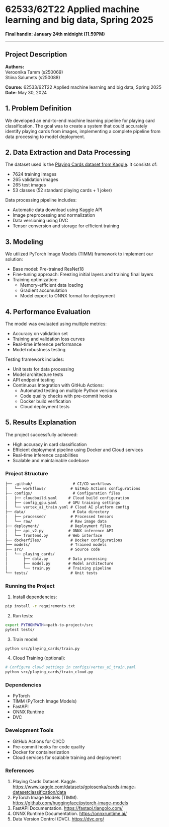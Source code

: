 # 62533/62T22 Applied machine learning and big data, Spring 2025
**Final handin: January 24th midnight (11.59PM)**
___
## Project Description

**Authors:**  
Veroonika Tamm (s250069)  
Stiina Salumets (s250088)

**Course:** 62533/62T22 Applied machine learning and big data, Spring 2025  
**Date:** May 30, 2024

## 1. Problem Definition
We developed an end-to-end machine learning pipeline for playing card classification. The goal was to create a system that could accurately identify playing cards from images, implementing a complete pipeline from data processing to model deployment.

## 2. Data Extraction and Data Processing
The dataset used is the [Playing Cards dataset from Kaggle](https://www.kaggle.com/datasets/gpiosenka/cards-image-datasetclassification/data). It consists of:
- 7624 training images
- 265 validation images
- 265 test images
- 53 classes (52 standard playing cards + 1 joker)

Data processing pipeline includes:
- Automatic data download using Kaggle API
- Image preprocessing and normalization
- Data versioning using DVC
- Tensor conversion and storage for efficient training

## 3. Modeling
We utilized PyTorch Image Models (TIMM) framework to implement our solution:
- Base model: Pre-trained ResNet18
- Fine-tuning approach: Freezing initial layers and training final layers
- Training optimization:
  - Memory-efficient data loading
  - Gradient accumulation
  - Model export to ONNX format for deployment

## 4. Performance Evaluation
The model was evaluated using multiple metrics:
- Accuracy on validation set
- Training and validation loss curves
- Real-time inference performance
- Model robustness testing

Testing framework includes:
- Unit tests for data processing
- Model architecture tests
- API endpoint testing
- Continuous Integration with GitHub Actions:
  - Automated testing on multiple Python versions
  - Code quality checks with pre-commit hooks
  - Docker build verification
  - Cloud deployment tests

## 5. Results Explanation
The project successfully achieved:
- High accuracy in card classification
- Efficient deployment pipeline using Docker and Cloud services
- Real-time inference capabilities
- Scalable and maintainable codebase

### Project Structure
```txt
├── .github/                  # CI/CD workflows
│   └── workflows/           # GitHub Actions configurations
├── configs/                  # Configuration files
│   ├── cloudbuild.yaml     # Cloud build configuration
│   ├── config_gpu.yaml     # GPU training settings
│   └── vertex_ai_train.yaml # Cloud AI platform config
├── data/                     # Data directory
│   ├── processed/           # Processed tensors
│   └── raw/                 # Raw image data
├── deployment/              # Deployment files
│   ├── api_v2.py           # ONNX inference API
│   └── frontend.py         # Web interface
├── dockerfiles/             # Docker configurations
├── models/                  # Trained models
├── src/                     # Source code
│   └── playing_cards/
│       ├── data.py         # Data processing
│       ├── model.py        # Model architecture
│       └── train.py        # Training pipeline
└── tests/                   # Unit tests
```

### Running the Project
1. Install dependencies:
```bash
pip install -r requirements.txt
```

2. Run tests:
```bash
export PYTHONPATH=<path-to-project>/src
pytest tests/
```

3. Train model:
```bash
python src/playing_cards/train.py
```

4. Cloud Training (optional):
```bash
# Configure cloud settings in configs/vertex_ai_train.yaml
python src/playing_cards/train_cloud.py
```

### Dependencies
- PyTorch
- TIMM (PyTorch Image Models)
- FastAPI
- ONNX Runtime
- DVC

### Development Tools
- GitHub Actions for CI/CD
- Pre-commit hooks for code quality
- Docker for containerization
- Cloud services for scalable training and deployment

### References
1. Playing Cards Dataset. Kaggle. https://www.kaggle.com/datasets/gpiosenka/cards-image-datasetclassification/data
2. PyTorch Image Models (TIMM). https://github.com/huggingface/pytorch-image-models
3. FastAPI Documentation. https://fastapi.tiangolo.com/
4. ONNX Runtime Documentation. https://onnxruntime.ai/
5. Data Version Control (DVC). https://dvc.org/

